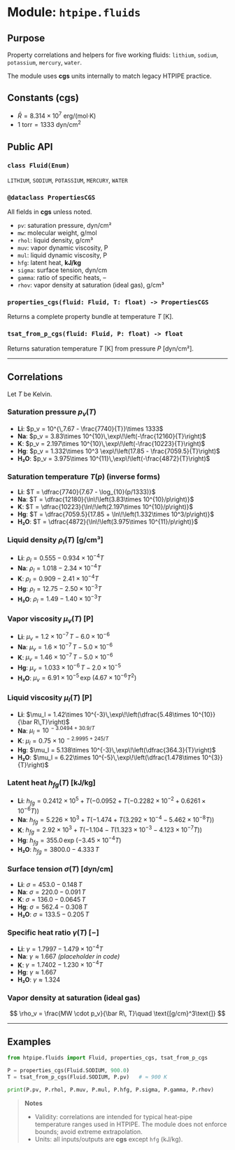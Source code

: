 # Module: `htpipe.fluids`

## Purpose
Property correlations and helpers for five working fluids:
`lithium`, `sodium`, `potassium`, `mercury`, `water`.

The module uses **cgs** units internally to match legacy HTPIPE practice.

## Constants (cgs)
- $\bar R = 8.314\times 10^{7}\ \text{erg/(mol·K)}$
- $1\ \text{torr} = 1333\ \text{dyn/cm}^2$

## Public API

### `class Fluid(Enum)`
`LITHIUM`, `SODIUM`, `POTASSIUM`, `MERCURY`, `WATER`

### `@dataclass PropertiesCGS`
All fields in **cgs** unless noted.
- `pv`: saturation pressure, dyn/cm²  
- `mw`: molecular weight, g/mol  
- `rhol`: liquid density, g/cm³  
- `muv`: vapor dynamic viscosity, P  
- `mul`: liquid dynamic viscosity, P  
- `hfg`: latent heat, **kJ/kg**  
- `sigma`: surface tension, dyn/cm  
- `gamma`: ratio of specific heats, –  
- `rhov`: vapor density at saturation (ideal gas), g/cm³

### `properties_cgs(fluid: Fluid, T: float) -> PropertiesCGS`
Returns a complete property bundle at temperature $T$ [K].

### `tsat_from_p_cgs(fluid: Fluid, P: float) -> float`
Returns saturation temperature $T$ [K] from pressure $P$ [dyn/cm²].

---

## Correlations

Let $T$ be Kelvin.

### Saturation pressure $p_v(T)$
- **Li**: $p_v = 10^{\,7.67 - \frac{7740}{T}}\times 1333$
- **Na**: $p_v = 3.83\times 10^{10}\,\exp\!\left(-\frac{12160}{T}\right)$
- **K**: $p_v = 2.197\times 10^{10}\,\exp\!\left(-\frac{10223}{T}\right)$
- **Hg**: $p_v = 1.332\times 10^3 \exp\!\left(17.85 - \frac{7059.5}{T}\right)$
- **H₂O**: $p_v = 3.975\times 10^{11}\,\exp\!\left(-\frac{4872}{T}\right)$

### Saturation temperature $T(p)$ (inverse forms)
- **Li**: $T = \dfrac{7740}{7.67 - \log_{10}(p/1333)}$
- **Na**: $T = \dfrac{12180}{\ln\!\left(3.83\times 10^{10}/p\right)}$
- **K**: $T = \dfrac{10223}{\ln\!\left(2.197\times 10^{10}/p\right)}$
- **Hg**: $T = \dfrac{7059.5}{17.85 + \ln\!\left(1.332\times 10^3/p\right)}$
- **H₂O**: $T = \dfrac{4872}{\ln\!\left(3.975\times 10^{11}/p\right)}$

### Liquid density $\rho_l(T)$ [g/cm³]
- **Li**: $\rho_l = 0.555 - 0.934\times 10^{-4} T$
- **Na**: $\rho_l = 1.018 - 2.34\times 10^{-4} T$
- **K**: $\rho_l = 0.909 - 2.41\times 10^{-4} T$
- **Hg**: $\rho_l = 12.75 - 2.50\times 10^{-3} T$
- **H₂O**: $\rho_l = 1.49 - 1.40\times 10^{-3} T$

### Vapor viscosity $\mu_v(T)$ [P]
- **Li**: $\mu_v = 1.2\times 10^{-7}\,T - 6.0\times 10^{-6}$
- **Na**: $\mu_v = 1.6\times 10^{-7}\,T - 5.0\times 10^{-6}$
- **K**: $\mu_v = 1.46\times 10^{-7}\,T - 5.0\times 10^{-6}$
- **Hg**: $\mu_v = 1.033\times 10^{-6}\,T - 2.0\times 10^{-5}$
- **H₂O**: $\mu_v = 6.91\times 10^{-5}\,\exp\!\left(4.67\times 10^{-6} T^2\right)$

### Liquid viscosity $\mu_l(T)$ [P]
- **Li**: $\mu_l = 1.42\times 10^{-3}\,\exp\!\left(\dfrac{5.48\times 10^{10}}{\bar R\,T}\right)$
- **Na**: $\mu_l = 10^{\,-3.0494 + 30.9/T}$
- **K**: $\mu_l = 0.75\times 10^{\,-2.9995 + 245/T}$
- **Hg**: $\mu_l = 5.138\times 10^{-3}\,\exp\!\left(\dfrac{364.3}{T}\right)$
- **H₂O**: $\mu_l = 6.22\times 10^{-5}\,\exp\!\left(\dfrac{1.478\times 10^{3}}{T}\right)$

### Latent heat $h_{fg}(T)$ [kJ/kg]
- **Li**: $h_{fg} = 0.2412\times 10^{5} + T\left(-0.0952 + T\left(-0.2282\times 10^{-2} + 0.6261\times 10^{-6} T\right)\right)$
- **Na**: $h_{fg} = 5.226\times 10^{3} + T\left(-1.474 + T\left(3.292\times 10^{-4} - 5.462\times 10^{-8} T\right)\right)$
- **K**: $h_{fg} = 2.92\times 10^{3} + T\left(-1.104 - T\left(1.323\times 10^{-3} - 4.123\times 10^{-7} T\right)\right)$
- **Hg**: $h_{fg} = 355.0\,\exp\!\left(-3.45\times 10^{-4} T\right)$
- **H₂O**: $h_{fg} = 3800.0 - 4.333\,T$

### Surface tension $\sigma(T)$ [dyn/cm]
- **Li**: $\sigma = 453.0 - 0.148\,T$
- **Na**: $\sigma = 220.0 - 0.091\,T$
- **K**: $\sigma = 136.0 - 0.0645\,T$
- **Hg**: $\sigma = 562.4 - 0.308\,T$
- **H₂O**: $\sigma = 133.5 - 0.205\,T$

### Specific heat ratio $\gamma(T)$ [$-$]
- **Li**: $\gamma = 1.7997 - 1.479\times 10^{-4} T$
- **Na**: $\gamma \approx 1.667$  *(placeholder in code)*
- **K**: $\gamma = 1.7402 - 1.230\times 10^{-4} T$
- **Hg**: $\gamma \approx 1.667$
- **H₂O**: $\gamma \approx 1.324$

### Vapor density at saturation (ideal gas)
$$
\rho_v = \frac{MW \cdot p_v}{\bar R\, T}\quad \text{[g/cm}^3\text{]}
$$

---

## Examples

```python
from htpipe.fluids import Fluid, properties_cgs, tsat_from_p_cgs

P = properties_cgs(Fluid.SODIUM, 900.0)
T = tsat_from_p_cgs(Fluid.SODIUM, P.pv)   # ≈ 900 K

print(P.pv, P.rhol, P.muv, P.mul, P.hfg, P.sigma, P.gamma, P.rhov)
```

> **Notes**
> - Validity: correlations are intended for typical heat-pipe temperature ranges used in HTPIPE. The module does not enforce bounds; avoid extreme extrapolation.
> - Units: all inputs/outputs are **cgs** except `hfg` (kJ/kg).
